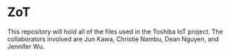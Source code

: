# ZoT
This repository will hold all of the files used in the Toshiba IoT project.
The collaborators involved are Jun Kawa, Christie Nambu, Dean Nguyen, and Jennifer Wu.

